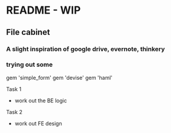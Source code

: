 # README - WIP

## File cabinet

### A slight inspiration of google drive, evernote, thinkery

### trying out some 
gem 'simple_form'
gem 'devise'
gem 'haml'

Task 1
- work out the BE logic

Task 2
- work out FE design 
